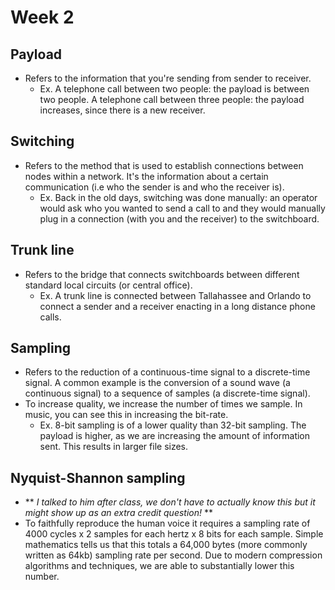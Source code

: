 # Week 2

## Payload
- Refers to the information that you're sending from sender to receiver.
	- Ex. A telephone call between two people: the payload is between two people. A telephone call between three people: the payload increases, since there is a new receiver.

## Switching
- Refers to the method that is used to establish connections between nodes within a network. It's the information about a certain communication (i.e who the sender is and who the receiver is).
	- Ex. Back in the old days, switching was done manually: an operator would ask who you wanted to send a call to and they would manually plug in a connection (with you and the receiver) to the switchboard.

## Trunk line
- Refers to the bridge that connects switchboards between different standard local circuits (or central office).
	- Ex. A trunk line is connected between Tallahassee and Orlando to connect a sender and a receiver enacting in a long distance phone calls.
	
## Sampling
- Refers to the reduction of a continuous-time signal to a discrete-time signal. A common example is the conversion of a sound wave (a continuous signal) to a sequence of samples (a discrete-time signal).
- To increase quality, we increase the number of times we sample. In music, you can see this in increasing the bit-rate. 
	- Ex. 8-bit sampling is of a lower quality than 32-bit sampling. The payload is higher, as we are increasing the amount of information sent. This results in larger file sizes.

## Nyquist-Shannon sampling
- ** *I talked to him after class, we don't have to actually know this but it might show up as an extra credit question!* **
- To faithfully reproduce the human voice it requires a sampling rate of 4000 cycles x 2 samples for each hertz x 8 bits for each sample. Simple mathematics tells us that this totals a 64,000 bytes (more commonly written as 64kb) sampling rate per second. Due to modern compression algorithms and techniques, we are able to substantially lower this number.